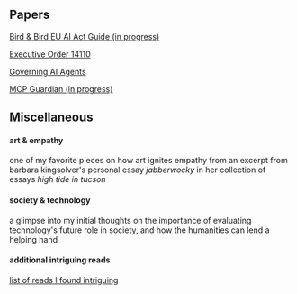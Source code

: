 ## Papers
[Bird & Bird EU AI Act Guide (in progress)](https://www.twobirds.com/-/media/new-website-content/pdfs/capabilities/artificial-intelligence/european-union-artificial-intelligence-act-guide.pdf](https://www.twobirds.com/-/media/new-website-content/pdfs/capabilities/artificial-intelligence/european-union-artificial-intelligence-act-guide.pdf))

[Executive Order 14110](https://www.federalregister.gov/documents/2023/11/01/2023-24283/safe-secure-and-trustworthy-development-and-use-of-artificial-intelligence)

[Governing AI Agents](https://arxiv.org/abs/2501.07913)

[MCP Guardian (in progress)](https://arxiv.org/pdf/2504.12757)

## Miscellaneous
#### art & empathy
one of my favorite pieces on how art ignites empathy from an excerpt from barbara kingsolver's personal essay *jabberwocky* in her collection of essays *high tide in tucson*

#### society & technology

a glimpse into my initial thoughts on the importance of evaluating technology's future role in society, and how the humanities can lend a helping hand

#### additional intriguing reads

[list of reads I found intriguing](https://docs.google.com/document/d/1WERdC4B6ReNdroV9a45ZmRemL0hu57sHddL5Q-gxXVw/edit?tab=t.0)

